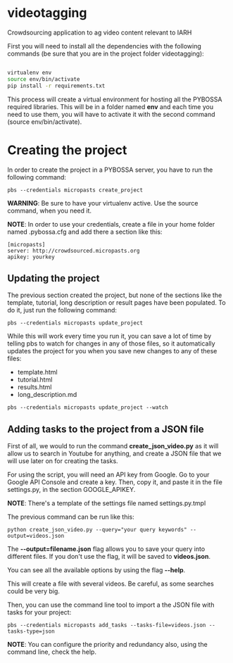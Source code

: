 # videotagging
Crowdsourcing application to ag video content relevant to IARH 

First you will need to install all the dependencies with the following commands (be sure that you are in the project folder videotagging):

```bash

virtualenv env
source env/bin/activate
pip install -r requirements.txt
```

This process will create a virtual environment for hosting all the PYBOSSA required libraries. This will be in a folder named **env** and each time you need to use them, you will have to activate it with the second command (source env/bin/activate).

# Creating the project

In order to create the project in a PYBOSSA server, you have to run the following command:

```
pbs --credentials micropasts create_project
```

**WARNING**: Be sure to have your virtualenv active. Use the source command, when you need it.


**NOTE**: In order to use your credentials, create a file in your home folder named .pybossa.cfg and add there a section like this:

```
[micropasts]
server: http://crowdsourced.micropasts.org
apikey: yourkey

```

## Updating the project

The previous section created the project, but none of the sections like the template, tutorial, long description or result pages have been populated. To do it, just run the following command:

```
pbs --credentials micropasts update_project
```

While this will work every time you run it, you can save a lot of time by telling pbs to watch for changes in any of those files, so it automatically updates the project for you when you save new changes to any of these files:

*  template.html
*  tutorial.html
*  results.html
*  long_description.md

```
pbs --credentials micropasts update_project --watch
```

## Adding tasks to the project from a JSON file

First of all, we would to run the command **create_json_video.py** as it will allow us to search in Youtube for anything, and create a JSON file that we will use later on for creating the tasks.

For using the script, you will need an API key from Google. Go to your Google API Console and create a key. Then, copy it, and paste it in the file settings.py, in the section GOOGLE_APIKEY. 

**NOTE**: There's a template of the settings file named settings.py.tmpl

The previous command can be run like this:

```
python create_json_video.py --query="your query keywords" --output=videos.json

```

The **--output=filename.json** flag allows you to save your query into different files. If you don't use the flag, it will be saved to **videos.json**.

You can see all the available options by using the flag **--help**.

This will create a file with several videos. Be careful, as some searches could be very big.


Then, you can use the command line tool to import a the JSON file with tasks for your project:

```
pbs --credentials micropasts add_tasks --tasks-file=videos.json --tasks-type=json

```

**NOTE**: You can configure the priority and redundancy also, using the command line, check the help.
